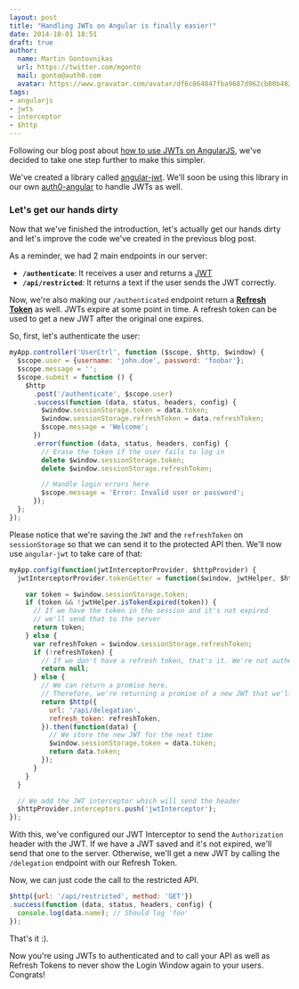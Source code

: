 ```yaml
---
layout: post
title: "Handling JWTs on Angular is finally easier!"
date: 2014-10-01 18:51
draft: true
author:
  name: Martin Gontovnikas
  url: https://twitter.com/mgonto
  mail: gonto@auth0.com
  avatar: https://www.gravatar.com/avatar/df6c864847fba9687d962cb80b482764?size=200
tags:
- angularjs
- jwts
- interceptor
- $http
---
```


Following our blog post about [how to use JWTs on AngularJS](https://auth0.com/blog/2014/01/07/angularjs-authentication-with-cookies-vs-token/#comment-1506375766), we've decided to take one step further to make this simpler.

We've created a library called [angular-jwt](https://github.com/auth0/angular-jwt). We'll soon be using this library in our own [auth0-angular](https://github.com/auth0/auth0-angular) to handle JWTs as well.

### Let's get our hands dirty

Now that we've finished the introduction, let's actually get our hands dirty and let's improve the code we've created in the previous blog post.

As a reminder, we had 2 main endpoints in our server:

* **`/authenticate`**: It receives a user and returns a [JWT](http://jwt.io/)
* **`/api/restricted`**: It returns a text if the user sends the JWT correctly.

Now, we're also making our `/authenticated` endpoint return a **[Refresh Token](http://docs.auth0.com/refresh-token)** as well. JWTs expire at some point in time. A refresh token can be used to get a new JWT after the original one expires.

So, first, let's authenticate the user:

````js
myApp.controller('UserCtrl', function ($scope, $http, $window) {
  $scope.user = {username: 'john.doe', password: 'foobar'};
  $scope.message = '';
  $scope.submit = function () {
    $http
      .post('/authenticate', $scope.user)
      .success(function (data, status, headers, config) {
        $window.sessionStorage.token = data.token;
        $window.sessionStorage.refreshToken = data.refreshToken;
        $scope.message = 'Welcome';
      })
      .error(function (data, status, headers, config) {
        // Erase the token if the user fails to log in
        delete $window.sessionStorage.token;
        delete $window.sessionStorage.refreshToken;

        // Handle login errors here
        $scope.message = 'Error: Invalid user or password';
      });
  };
});
````

Please notice that we're saving the `JWT` and the `refreshToken` on `sessionStorage` so that we can send it to the protected API then. We'll now use `angular-jwt` to take care of that:

````js
myApp.config(function(jwtInterceptorProvider, $httpProvider) {
  jwtInterceptorProvider.tokenGetter = function($window, jwtHelper, $http) {

    var token = $window.sessionStorage.token;
    if (token && !jwtHelper.isTokenExpired(token)) {
      // If we have the token in the session and it's not expired
      // we'll send that to the server
      return token;
    } else {
      var refreshToken = $window.sessionStorage.refreshToken;
      if (!refreshToken) {
        // If we don't have a refresh token, that's it. We're not authenticated
        return null;
      } else {
        // We can return a promise here.
        // Therefore, we're returning a promise of a new JWT that we'll get
        return $http({
          url: '/api/delegation',
          refresh_token: refreshToken,
        }).then(function(data) {
          // We store the new JWT for the next time
          $window.sessionStorage.token = data.token;
          return data.token;
        });
      }
    }
  }

  // We add the JWT interceptor which will send the header
  $httpProvider.interceptors.push('jwtInterceptor');
});
````

With this, we've configured our JWT Interceptor to send the `Authorization` header with the JWT. If we have a JWT saved and it's not expired, we'll send that one to the server. Otherwise, we'll get a new JWT by calling the `/delegation` endpoint with our Refresh Token.

Now, we can just code the call to the restricted API.

````js
$http({url: '/api/restricted', method: 'GET'})
.success(function (data, status, headers, config) {
  console.log(data.name); // Should log 'foo'
});
````

That's it :).

Now you're using JWTs to authenticated and to call your API as well as Refresh Tokens to never show the Login Window again to your users. Congrats!



